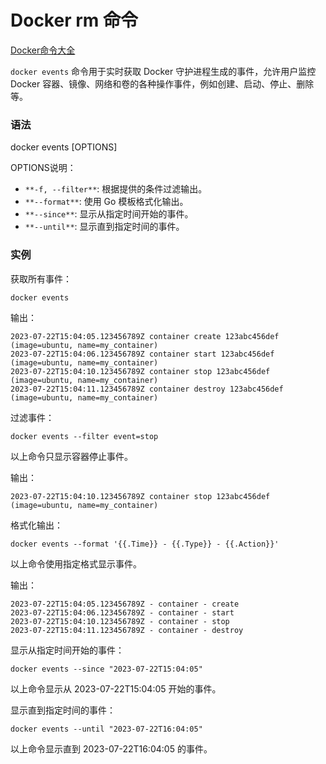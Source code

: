 # Docker rm 命令

[Docker命令大全](./docker-command-manual.md)

`docker events` 命令用于实时获取 Docker 守护进程生成的事件，允许用户监控 Docker 容器、镜像、网络和卷的各种操作事件，例如创建、启动、停止、删除等。

### 语法
docker events [OPTIONS]

OPTIONS说明：

+ `**-f, --filter**`: 根据提供的条件过滤输出。
+ `**--format**`: 使用 Go 模板格式化输出。
+ `**--since**`: 显示从指定时间开始的事件。
+ `**--until**`: 显示直到指定时间的事件。

### 实例
获取所有事件：

```plain
docker events
```

输出：

```plain
2023-07-22T15:04:05.123456789Z container create 123abc456def (image=ubuntu, name=my_container)
2023-07-22T15:04:06.123456789Z container start 123abc456def (image=ubuntu, name=my_container)
2023-07-22T15:04:10.123456789Z container stop 123abc456def (image=ubuntu, name=my_container)
2023-07-22T15:04:11.123456789Z container destroy 123abc456def (image=ubuntu, name=my_container)
```

过滤事件：

```plain
docker events --filter event=stop
```

以上命令只显示容器停止事件。

输出：

```plain
2023-07-22T15:04:10.123456789Z container stop 123abc456def (image=ubuntu, name=my_container)
```

格式化输出：

```plain
docker events --format '{{.Time}} - {{.Type}} - {{.Action}}'
```

以上命令使用指定格式显示事件。

输出：

```plain
2023-07-22T15:04:05.123456789Z - container - create
2023-07-22T15:04:06.123456789Z - container - start
2023-07-22T15:04:10.123456789Z - container - stop
2023-07-22T15:04:11.123456789Z - container - destroy
```

显示从指定时间开始的事件：

```plain
docker events --since "2023-07-22T15:04:05"
```

以上命令显示从 2023-07-22T15:04:05 开始的事件。

显示直到指定时间的事件：

```plain
docker events --until "2023-07-22T16:04:05"
```

以上命令显示直到 2023-07-22T16:04:05 的事件。